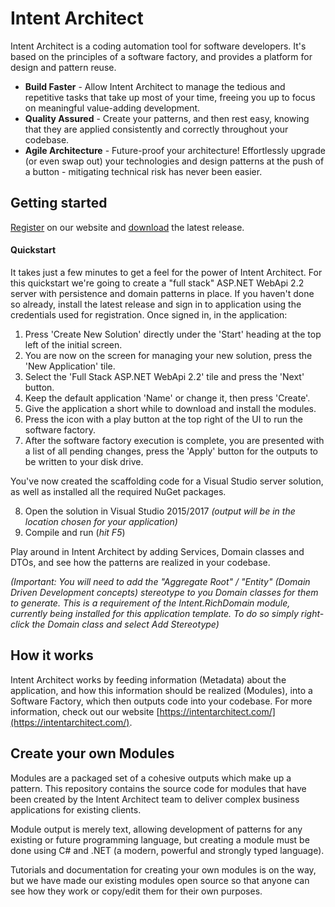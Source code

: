 # Intent Architect

Intent Architect is a coding automation tool for software developers. It's based on the principles of a software factory, and provides a platform for design and pattern reuse.
  - **Build Faster** - Allow Intent Architect to manage the tedious and repetitive tasks that take up most of your time, freeing you up to focus on meaningful value-adding development.
  - **Quality Assured** - Create your patterns, and then rest easy, knowing that they are applied consistently and correctly throughout your codebase.
  - **Agile Architecture** - Future-proof your architecture! Effortlessly upgrade (or even swap out) your technologies and design patterns at the push of a button - mitigating technical risk has never been easier.

## Getting started
[Register](https://intentarchitect.com/#/user-access/register) on our website and [download](https://intentarchitect.com/#/downloads) the latest release.

#### Quickstart

It takes just a few minutes to get a feel for the power of Intent Architect. For this quickstart we're going to create a "full stack" ASP.NET WebApi 2.2 server with persistence and domain patterns in place. If you haven't done so already, install the latest release and sign in to application using the credentials used for registration. Once signed in, in the application:
  1. Press 'Create New Solution' directly under the 'Start' heading at the top left of the initial screen.
  2. You are now on the screen for managing your new solution, press the 'New Application' tile.
  3. Select the 'Full Stack ASP.NET WebApi 2.2' tile and press the 'Next' button.
  4. Keep the default application 'Name' or change it, then press 'Create'.
  5. Give the application a short while to download and install the modules.
  6. Press the icon with a play button at the top right of the UI to run the software factory.
  7. After the software factory execution is complete, you are presented with a list of all pending changes, press the 'Apply' button for the outputs to be written to your disk drive.

You've now created the scaffolding code for a Visual Studio server solution, as well as installed all the required NuGet packages.

  8. Open the solution in Visual Studio 2015/2017 _(output will be in the location chosen for your application)_
  9. Compile and run (_hit F5_)

Play around in Intent Architect by adding Services, Domain classes and DTOs, and see how the patterns are realized in your codebase.

_(Important: You will need to add the "Aggregate Root" / "Entity" (Domain Driven Development concepts) stereotype to you Domain classes for them to generate. This is a requirement of the Intent.RichDomain module, currently being installed for this application template. To do so simply right-click the Domain class and select Add Stereotype)_

## How it works
Intent Architect works by feeding information (Metadata) about the application, and how this information should be realized (Modules), into a Software Factory, which then outputs code into your codebase. For more information, check out our website [https://intentarchitect.com/](https://intentarchitect.com/).

## Create your own Modules
Modules are a packaged set of a cohesive outputs which make up a pattern. This repository contains the source code for modules that have been created by the Intent Architect team to deliver complex business applications for existing clients.

Module output is merely text, allowing development of patterns for any existing or future programming language, but creating a module must be done using C# and .NET (a modern, powerful and strongly typed language).

Tutorials and documentation for creating your own modules is on the way, but we have made our existing modules open source so that anyone can see how they work or copy/edit them for their own purposes.
